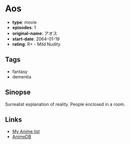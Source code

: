 # Aos

-   **type**: movie
-   **episodes**: 1
-   **original-name**: アオス
-   **start-date**: 2064-01-19
-   **rating**: R+ - Mild Nudity

## Tags

-   fantasy
-   dementia

## Sinopse

Surrealist explanation of reality. People enclosed in a room.

## Links

-   [My Anime list](https://myanimelist.net/anime/6950/Aos)
-   [AnimeDB](http://anidb.info/perl-bin/animedb.pl?show=anime&aid=7938)
